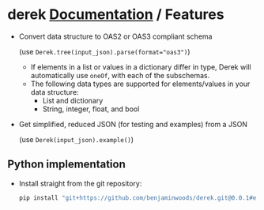 # derek [Documentation](index.md) / Features

- Convert data structure to OAS2 or OAS3 compliant schema

  (use `Derek.tree(input_json).parse(format="oas3")`)
  - If elements in a list or values in a dictionary differ in type,
    Derek will automatically use `oneOf`, with each of the subschemas.
  - The following data types are supported for elements/values in your
    data structure:
    - List and dictionary
    - String, integer, float, and bool
- Get simplified, reduced JSON (for testing and examples) from a JSON

  (use `Derek(input_json).example()`)

## Python implementation
- Install straight from the git repository:
  ```bash
  pip install "git+https://github.com/benjaminwoods/derek.git@0.0.1#egg=derek"
  ```
